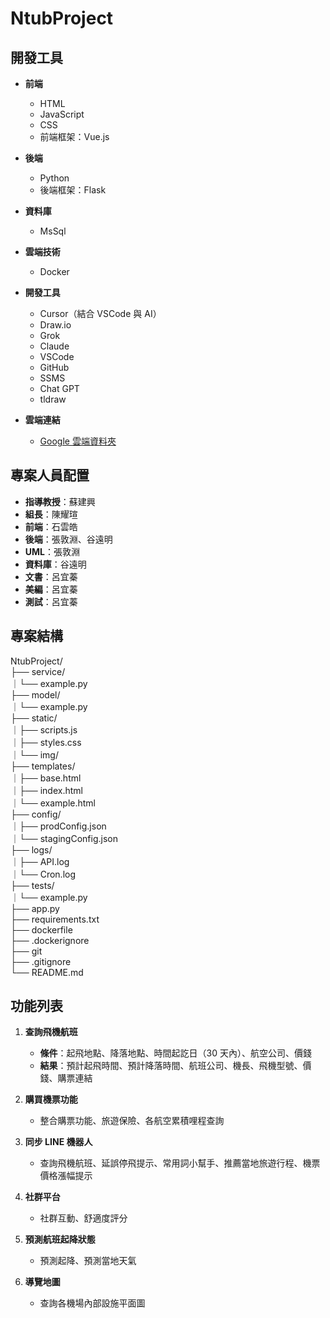 # NtubProject

## 開發工具

- **前端**

  - HTML
  - JavaScript
  - CSS
  - 前端框架：Vue.js

- **後端**

  - Python
  - 後端框架：Flask

- **資料庫**

  - MsSql

- **雲端技術**

  - Docker

- **開發工具**

  - Cursor（結合 VSCode 與 AI）
  - Draw.io
  - Grok
  - Claude
  - VSCode
  - GitHub
  - SSMS
  - Chat GPT
  - tldraw

- **雲端連結**
  - [Google 雲端資料夾](https://drive.google.com/drive/u/1/folders/1GTC-HI8QKKaX7mx1c_282tadzAKMR16e)

## 專案人員配置

- **指導教授**：蘇建興
- **組長**：陳耀瑄
- **前端**：石雲皓
- **後端**：張敦淵、谷遠明
- **UML**：張敦淵
- **資料庫**：谷遠明
- **文書**：呂宜蓁
- **美編**：呂宜蓁
- **測試**：呂宜蓁

## 專案結構

NtubProject/   
├── service/   
｜└── example.py  
├── model/   
｜└── example.py   
├── static/  
｜├── scripts.js  
｜├── styles.css   
｜└── img/   
├── templates/   
｜├── base.html  
｜├── index.html   
｜└── example.html   
├── config/   
｜├── prodConfig.json   
｜└── stagingConfig.json   
├── logs/   
｜├── API.log   
｜└── Cron.log   
├── tests/   
｜└── example.py   
├── app.py   
├── requirements.txt   
├── dockerfile   
├── .dockerignore   
├── git   
├── .gitignore   
└── README.md  

## 功能列表

1. **查詢飛機航班**

   - **條件**：起飛地點、降落地點、時間起訖日（30 天內）、航空公司、價錢
   - **結果**：預計起飛時間、預計降落時間、航班公司、機長、飛機型號、價錢、購票連結

2. **購買機票功能**

   - 整合購票功能、旅遊保險、各航空累積哩程查詢

3. **同步 LINE 機器人**

   - 查詢飛機航班、延誤停飛提示、常用詞小幫手、推薦當地旅遊行程、機票價格漲幅提示

4. **社群平台**

   - 社群互動、舒適度評分

5. **預測航班起降狀態**

   - 預測起降、預測當地天氣

6. **導覽地圖**
   - 查詢各機場內部設施平面圖
